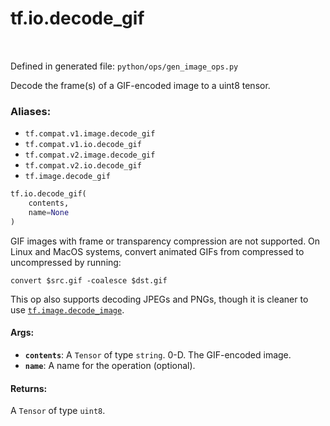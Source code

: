 <div itemscope itemtype="http://developers.google.com/ReferenceObject">
<meta itemprop="name" content="tf.io.decode_gif" />
<meta itemprop="path" content="Stable" />
</div>

# tf.io.decode_gif

<!-- Insert buttons -->

<table class="tfo-notebook-buttons tfo-api" align="left">
</table>

Defined in generated file: `python/ops/gen_image_ops.py`



<!-- Start diff -->
Decode the frame(s) of a GIF-encoded image to a uint8 tensor.

### Aliases:

* `tf.compat.v1.image.decode_gif`
* `tf.compat.v1.io.decode_gif`
* `tf.compat.v2.image.decode_gif`
* `tf.compat.v2.io.decode_gif`
* `tf.image.decode_gif`


``` python
tf.io.decode_gif(
    contents,
    name=None
)
```



<!-- Placeholder for "Used in" -->

GIF images with frame or transparency compression are not supported.
On Linux and MacOS systems, convert animated GIFs from compressed to
uncompressed by running:

    convert $src.gif -coalesce $dst.gif

This op also supports decoding JPEGs and PNGs, though it is cleaner to use
<a href="../../tf/io/decode_image.md"><code>tf.image.decode_image</code></a>.

#### Args:


* <b>`contents`</b>: A `Tensor` of type `string`. 0-D.  The GIF-encoded image.
* <b>`name`</b>: A name for the operation (optional).


#### Returns:

A `Tensor` of type `uint8`.
